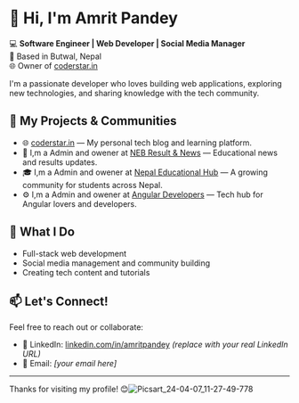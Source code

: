 # 👋 Hi, I'm Amrit Pandey

💻 **Software Engineer | Web Developer | Social Media Manager**  
📍 Based in Butwal, Nepal  
🌐 Owner of [coderstar.in](https://coderstar.in)

I'm a passionate developer who loves building web applications, exploring new technologies, and sharing knowledge with the tech community.

## 🔗 My Projects & Communities

- 🌐 [coderstar.in](https://coderstar.in) — My personal tech blog and learning platform.
- 📘 I,m a Admin and owener at [NEB Result & News](https://www.facebook.com/share/12K4xLPSrBu/) — Educational news and results updates.
- 🎓 I,m a Admin and owener at [Nepal Educational Hub](https://www.facebook.com/share/1BVwiwjeTP/) — A growing community for students across Nepal.
- ⚙️ I,m a Admin and owener at [Angular Developers](https://www.facebook.com/share/196d5XW9eZ/) — Tech hub for Angular lovers and developers.

## 🚀 What I Do

- Full-stack web development
- Social media management and community building
- Creating tech content and tutorials

## 📫 Let's Connect!

Feel free to reach out or collaborate:
- 💼 LinkedIn: [linkedin.com/in/amritpandey](#) *(replace with your real LinkedIn URL)*
- 📧 Email: *[your email here]*

---

Thanks for visiting my profile! 😊![Picsart_24-04-07_11-27-49-778](https://github.com/user-attachments/assets/0f413aae-15a8-48dd-89cd-ce5c414d934f)
